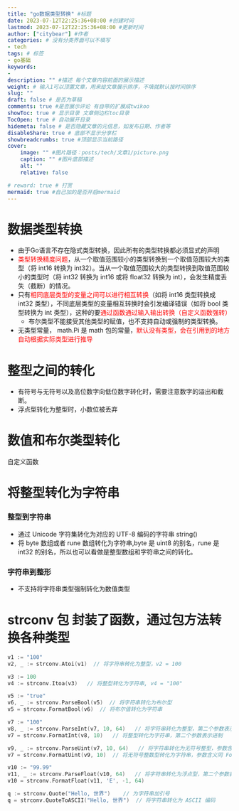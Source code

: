 ```yaml
---
title: "go数据类型转换" #标题
date: 2023-07-12T22:25:36+08:00 #创建时间
lastmod: 2023-07-12T22:25:36+08:00 #更新时间
author: ["citybear"] #作者
categories: # 没有分类界面可以不填写
- tech
tags: # 标签
- go基础
keywords: 
- 
description: "" #描述 每个文章内容前面的展示描述
weight: # 输入1可以顶置文章，用来给文章展示排序，不填就默认按时间排序
slug: ""
draft: false # 是否为草稿
comments: true #是否展示评论 有自带的扩展成twikoo
showToc: true # 显示目录 文章侧边栏toc目录
TocOpen: true # 自动展开目录
hidemeta: false # 是否隐藏文章的元信息，如发布日期、作者等
disableShare: true # 底部不显示分享栏
showbreadcrumbs: true #顶部显示当前路径
cover:
    image: "" #图片路径：posts/tech/文章1/picture.png
    caption: "" #图片底部描述
    alt: ""
    relative: false

# reward: true # 打赏
mermaid: true #自己加的是否开启mermaid
---
```


# 数据类型转换
- 由于Go语言不存在隐式类型转换，因此所有的类型转换都必须显式的声明
- <font color="red">类型转换精度问题</font>，从一个取值范围较小的类型转换到一个取值范围较大的类型（将 int16 转换为 int32）。当从一个取值范围较大的类型转换到取值范围较小的类型时（将 int32 转换为 int16 或将 float32 转换为 int），会发生精度丢失（截断）的情况。
- 只有<font color="red">相同底层类型的变量之间可以进行相互转换</font>（如将 int16 类型转换成 int32 类型），不同底层类型的变量相互转换时会引发编译错误（如将 bool 类型转换为 int 类型），这种的要<font color="red">通过函数通过输入输出转换（自定义函数强转）</font>
  - 布尔类型不能接受其他类型的赋值，也不支持自动或强制的类型转换。
- 无类型常量， math.Pi 是 math 包的常量，<font color="red">默认没有类型，会在引用到的地方自动根据实际类型进行推导</font>

# 整型之间的转化
- 有符号与无符号以及高位数字向低位数字转化时，需要注意数字的溢出和截断。
- 浮点型转化为整型时，小数位被丢弃

# 数值和布尔类型转化
自定义函数

# 将整型转化为字符串
### 整型到字符串
- 通过 Unicode 字符集转化为对应的 UTF-8 编码的字符串 string()
- 将 byte 数组或者 rune 数组转化为字符串,byte 是 uint8 的别名，rune 是 int32 的别名，所以也可以看做是整型数组和字符串之间的转化。
### 字符串到整形
- 不支持将字符串类型强制转化为数值类型
  
# strconv 包 封装了函数，通过包方法转换各种类型
``` go
v1 := "100"
v2, _ := strconv.Atoi(v1)  // 将字符串转化为整型，v2 = 100

v3 := 100
v4 := strconv.Itoa(v3)   // 将整型转化为字符串, v4 = "100"

v5 := "true"
v6, _ := strconv.ParseBool(v5)  // 将字符串转化为布尔型
v5 = strconv.FormatBool(v6)  // 将布尔值转化为字符串

v7 := "100"
v8, _ := strconv.ParseInt(v7, 10, 64)   // 将字符串转化为整型，第二个参数表示进制，第三个参数表示最大位数
v7 = strconv.FormatInt(v8, 10)   // 将整型转化为字符串，第二个参数表示进制

v9, _ := strconv.ParseUint(v7, 10, 64)   // 将字符串转化为无符号整型，参数含义同 ParseInt
v7 = strconv.FormatUint(v9, 10)  // 将无符号整数型转化为字符串，参数含义同 FormatInt

v10 := "99.99"
v11, _ := strconv.ParseFloat(v10, 64)   // 将字符串转化为浮点型，第二个参数表示精度
v10 = strconv.FormatFloat(v11, 'E', -1, 64)

q := strconv.Quote("Hello, 世界")    // 为字符串加引号
q = strconv.QuoteToASCII("Hello, 世界")  // 将字符串转化为 ASCII 编码
```